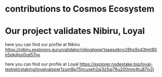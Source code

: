 # contributions to Cosmos Ecosystem
# Our project validates Nibiru, Loyal
here you can find our profile at Nibiru https://nibiru.explorers.guru/validator/nibivaloper1qaqsslknv26hx9s43tmt80e5pkdjss0ral57ny

here you can find our profile at Loyal https://explorer.nodestake.top/loyal-testnet/staking/loyalvaloper1zum8p75hcuxeh2aj3z5qj76u200mm4tu87lv2j
